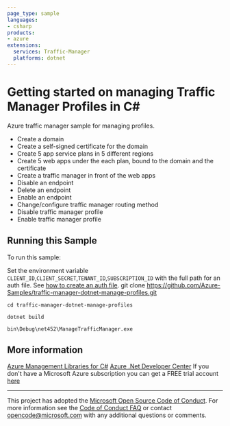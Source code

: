 ```yaml
---
page_type: sample
languages:
- csharp
products:
- azure
extensions:
  services: Traffic-Manager
  platforms: dotnet
---
```


# Getting started on managing Traffic Manager Profiles in C# #

 Azure traffic manager sample for managing profiles.
  - Create a domain
  - Create a self-signed certificate for the domain
  - Create 5 app service plans in 5 different regions
  - Create 5 web apps under the each plan, bound to the domain and the certificate
  - Create a traffic manager in front of the web apps
  - Disable an endpoint
  - Delete an endpoint
  - Enable an endpoint
  - Change/configure traffic manager routing method
  - Disable traffic manager profile
  - Enable traffic manager profile


## Running this Sample ##

To run this sample:

Set the environment variable `CLIENT_ID`,`CLIENT_SECRET`,`TENANT_ID`,`SUBSCRIPTION_ID` with the full path for an auth file. See [how to create an auth file](https://github.com/Azure/azure-libraries-for-net/blob/master/AUTH.md).
    git clone https://github.com/Azure-Samples/traffic-manager-dotnet-manage-profiles.git

    cd traffic-manager-dotnet-manage-profiles

    dotnet build

    bin\Debug\net452\ManageTrafficManager.exe

## More information ##

[Azure Management Libraries for C#](https://github.com/Azure/azure-sdk-for-net/)
[Azure .Net Developer Center](https://azure.microsoft.com/en-us/develop/net/)
If you don't have a Microsoft Azure subscription you can get a FREE trial account [here](http://go.microsoft.com/fwlink/?LinkId=330212)

---

This project has adopted the [Microsoft Open Source Code of Conduct](https://opensource.microsoft.com/codeofconduct/). For more information see the [Code of Conduct FAQ](https://opensource.microsoft.com/codeofconduct/faq/) or contact [opencode@microsoft.com](mailto:opencode@microsoft.com) with any additional questions or comments.